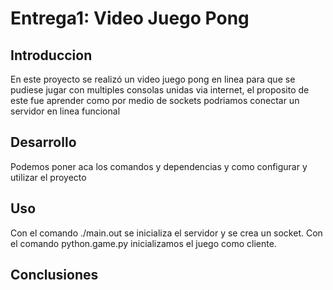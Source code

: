 # Entrega1: Video Juego Pong
## Introduccion
En este proyecto se realizó un video juego pong en linea para que se pudiese jugar con multiples consolas unidas via internet, el proposito
de este fue aprender como por medio de sockets podriamos conectar un servidor en linea funcional
## Desarrollo
Podemos poner aca los comandos y dependencias y como configurar y utilizar el proyecto
## Uso
Con el comando ./main.out se inicializa el servidor y se crea un socket.
Con el comando python.game.py inicializamos el juego como cliente.
## Conclusiones
